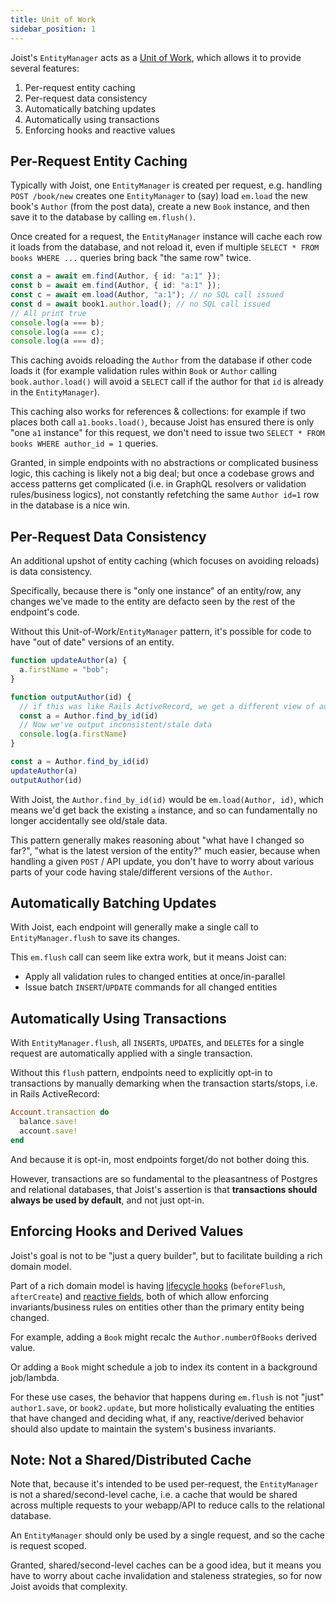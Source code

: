 ```yaml
---
title: Unit of Work
sidebar_position: 1
---
```


Joist's `EntityManager` acts as a [Unit of Work](https://www.martinfowler.com/eaaCatalog/unitOfWork.html), which allows it to provide several features:

1. Per-request entity caching
2. Per-request data consistency
3. Automatically batching updates
4. Automatically using transactions
5. Enforcing hooks and reactive values


## Per-Request Entity Caching

Typically with Joist, one `EntityManager` is created per request, e.g. handling `POST /book/new` creates one `EntityManager` to (say) load `em.load` the new book's `Author` (from the post data), create a new `Book` instance, and then save it to the database by calling `em.flush()`.

Once created for a request, the `EntityManager` instance will cache each row it loads from the database, and not reload it, even if multiple `SELECT * FROM books WHERE ...` queries bring back "the same row" twice.

```typescript
const a = await em.find(Author, { id: "a:1" });
const b = await em.find(Author, { id: "a:1" });
const c = await em.load(Author, "a:1"); // no SQL call issued
const d = await book1.author.load(); // no SQL call issued
// All print true
console.log(a === b);
console.log(a === c);
console.log(a === d);
```

This caching avoids reloading the `Author` from the database if other code loads it (for example validation rules within `Book` or `Author` calling `book.author.load()` will avoid a `SELECT` call if the author for that `id` is already in the `EntityManager`).

This caching also works for references & collections: for example if two places both call `a1.books.load()`, because Joist has ensured there is only "one `a1` instance" for this request, we don't need to issue two `SELECT * FROM books WHERE author_id = 1` queries.

Granted, in simple endpoints with no abstractions or complicated business logic, this caching is likely not a big deal; but once a codebase grows and access patterns get complicated (i.e. in GraphQL resolvers or validation rules/business logics), not constantly refetching the same `Author id=1` row in the database is a nice win.

## Per-Request Data Consistency

An additional upshot of entity caching (which focuses on avoiding reloads) is data consistency.

Specifically, because there is "only one instance" of an entity/row, any changes we've made to the entity are defacto seen by the rest of the endpoint's code.

Without this Unit-of-Work/`EntityManager` pattern, it's possible for code to have "out of date" versions of an entity.

```typescript
function updateAuthor(a) {
  a.firstName = "bob";
}

function outputAuthor(id) {
  // if this was like Rails ActiveRecord, we get a different view of author
  const a = Author.find_by_id(id)
  // Now we've output inconsistent/stale data
  console.log(a.firstName)
}

const a = Author.find_by_id(id)
updateAuthor(a)
outputAuthor(id)
```

With Joist, the `Author.find_by_id(id)` would be `em.load(Author, id)`, which means we'd get back the existing `a` instance, and so can fundamentally no longer accidentally see old/stale data.

This pattern generally makes reasoning about "what have I changed so far?", "what is the latest version of the entity?" much easier, because when handling a given `POST` / API update, you don't have to worry about various parts of your code having stale/different versions of the `Author`.

## Automatically Batching Updates

With Joist, each endpoint will generally make a single call to `EntityManager.flush` to save its changes.

This `em.flush` call can seem like extra work, but it means Joist can:

* Apply all validation rules to changed entities at once/in-parallel
* Issue batch `INSERT`/`UPDATE` commands for all changed entities

## Automatically Using Transactions

With `EntityManager.flush`, all `INSERT`s, `UPDATE`s, and `DELETE`s for a single request are automatically applied with a single transaction.

Without this `flush` pattern, endpoints need to explicitly opt-in to transactions by manually demarking when the transaction starts/stops, i.e. in Rails ActiveRecord:

```ruby
Account.transaction do
  balance.save!
  account.save!
end
```

And because it is opt-in, most endpoints forget/do not bother doing this.

However, transactions are so fundamental to the pleasantness of Postgres and relational databases, that Joist's assertion is that **transactions should always be used by default**, and not just opt-in.

## Enforcing Hooks and Derived Values

Joist's goal is not to be "just a query builder", but to facilitate building a rich domain model.

Part of a rich domain model is having [lifecycle hooks](../modeling/lifecycle-hooks) (`beforeFlush`, `afterCreate`) and [reactive fields](../modeling/reactive-fields.md), both of which allow enforcing invariants/business rules on entities other than the primary entity being changed.

For example, adding a `Book` might recalc the `Author.numberOfBooks` derived value.

Or adding a `Book` might schedule a job to index its content in a background job/lambda.

For these use cases, the behavior that happens during `em.flush` is not "just" `author1.save`, or `book2.update`, but more holistically evaluating the entities that have changed and deciding what, if any, reactive/derived behavior should also update to maintain the system's business invariants.

## Note: Not a Shared/Distributed Cache

Note that, because it's intended to be used per-request, the `EntityManager` is not a shared/second-level cache, i.e. a cache that would be shared across multiple requests to your webapp/API to reduce calls to the relational database.

An `EntityManager` should only be used by a single request, and so the cache is request scoped.

Granted, shared/second-level caches can be a good idea, but it means you have to worry about cache invalidation and staleness strategies, so for now Joist avoids that complexity.
